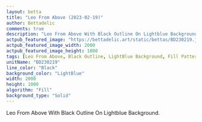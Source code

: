 ```yaml
---
layout: betta
title: "Leo From Above (2023-02-19)"
author: Bettadelic
comments: true
description: "Leo From Above With Black Outline On Lightblue Background."
actpub_featured_image: "https://bettadelic.art/static/bettas/BD230219.jpg"
actpub_featured_image_width: 2000
actpub_featured_image_height: 1000
tags: [Leo From Above, Black Outline, LightBlue Background, Fill Pattern, February 2023]
unitName: "BD230219"
line_color: "Black"
background_color: "LightBlue"
width: 2000
height: 1000
algorithm: "Fill"
background_type: "Solid"
---
```


Leo From Above With Black Outline On Lightblue Background.
